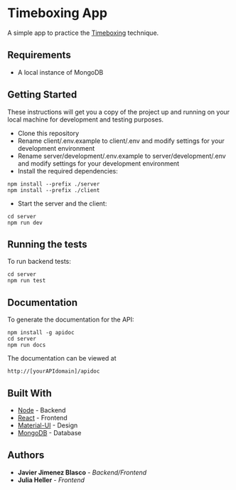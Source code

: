 # Timeboxing App

A simple app to practice the [Timeboxing](https://en.wikipedia.org/wiki/Timeboxing) technique.

## Requirements

-   A local instance of MongoDB

## Getting Started

These instructions will get you a copy of the project up and running on your local machine for development and testing purposes.

-   Clone this repository
-   Rename client/.env.example to client/.env and modify settings for your development environment
-   Rename server/development/.env.example to server/development/.env and modify settings for your development environment
-   Install the required dependencies:

```
npm install --prefix ./server
npm install --prefix ./client
```

-   Start the server and the client:

```
cd server
npm run dev
```

## Running the tests

To run backend tests:

```
cd server
npm run test
```

## Documentation

To generate the documentation for the API:

```
npm install -g apidoc
cd server
npm run docs
```

The documentation can be viewed at

```
http://[yourAPIdomain]/apidoc
```

## Built With

-   [Node](https://nodejs.org) - Backend
-   [React](https://reactjs.org) - Frontend
-   [Material-UI](https://material-ui.com) - Design
-   [MongoDB](https://www.mongodb.com) - Database

## Authors

-   **Javier Jimenez Blasco** - _Backend/Frontend_
-   **Julia Heller** - _Frontend_
